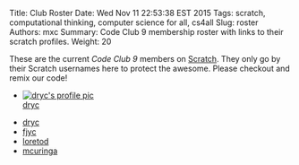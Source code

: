 Title: Club Roster
Date: Wed Nov 11 22:53:38 EST 2015
Tags: scratch, computational thinking, computer science for all, cs4all
Slug: roster
Authors: mxc
Summary: Code Club 9 membership roster with links to their scratch profiles.
Weight: 20
    <p class="lead">
    These are the current _Code Club 9_ members on [Scratch](http://scratch.mit.edu). They only go by their Scratch usernames here to protect the awesome. Please checkout and remix our code!</p>
    
<div>
<ul class="media-list">
<li class="media">
<div class="media-left media-middle">
<a href="https://scratch.mit.edu/users/dryc/">
<img class="media-object" src="https://cdn2.scratch.mit.edu/get_image/user/6060022_80x80.png" alt="dryc's profile pic">
</a>
</div>
<div class="media-body"><a href="https://scratch.mit.edu/users/dryc/" title="see dryc's scratch projects">dryc</a></div>
</li>
</ul>
</div>

- [dryc]()
- [fjyc](https://scratch.mit.edu/users/fjyc/)
- [loretod](https://scratch.mit.edu/users/loretod/)
- [mcuringa](https://scratch.mit.edu/users/mcuringa/)
